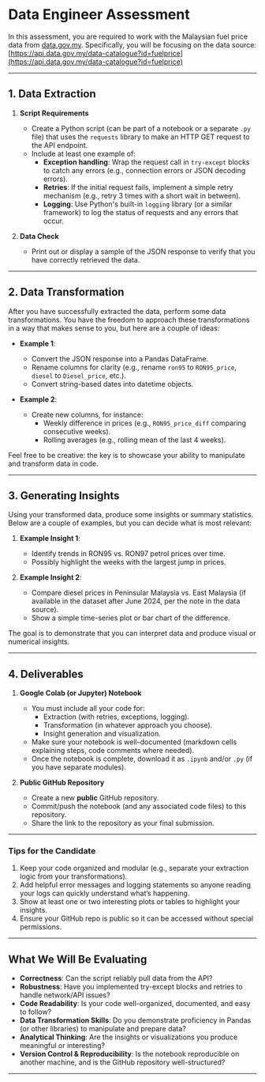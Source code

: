 # Data Engineer Assessment

In this assessment, you are required to work with the Malaysian fuel price data from [data.gov.my](https://data.gov.my). Specifically, you will be focusing on the data source:  
[https://api.data.gov.my/data-catalogue?id=fuelprice](https://api.data.gov.my/data-catalogue?id=fuelprice)

---

## 1. Data Extraction

1. **Script Requirements**  
   - Create a Python script (can be part of a notebook or a separate `.py` file) that uses the `requests` library to make an HTTP GET request to the API endpoint.  
   - Include at least one example of:
     - **Exception handling**: Wrap the request call in `try-except` blocks to catch any errors (e.g., connection errors or JSON decoding errors).  
     - **Retries**: If the initial request fails, implement a simple retry mechanism (e.g., retry 3 times with a short wait in between).
     - **Logging**: Use Python's built-in `logging` library (or a similar framework) to log the status of requests and any errors that occur.

2. **Data Check**  
   - Print out or display a sample of the JSON response to verify that you have correctly retrieved the data.  

---

## 2. Data Transformation

After you have successfully extracted the data, perform some data transformations. You have the freedom to approach these transformations in a way that makes sense to you, but here are a couple of ideas:

- **Example 1**:  
  - Convert the JSON response into a Pandas DataFrame.  
  - Rename columns for clarity (e.g., rename `ron95` to `RON95_price`, `diesel` to `Diesel_price`, etc.).  
  - Convert string-based dates into datetime objects.  

- **Example 2**:  
  - Create new columns, for instance:  
    - Weekly difference in prices (e.g., `RON95_price_diff` comparing consecutive weeks).  
    - Rolling averages (e.g., rolling mean of the last 4 weeks).  

Feel free to be creative: the key is to showcase your ability to manipulate and transform data in code.

---

## 3. Generating Insights

Using your transformed data, produce some insights or summary statistics. Below are a couple of examples, but you can decide what is most relevant:

1. **Example Insight 1**:  
   - Identify trends in RON95 vs. RON97 petrol prices over time.  
   - Possibly highlight the weeks with the largest jump in prices.

2. **Example Insight 2**:  
   - Compare diesel prices in Peninsular Malaysia vs. East Malaysia (if available in the dataset after June 2024, per the note in the data source).  
   - Show a simple time-series plot or bar chart of the difference.

The goal is to demonstrate that you can interpret data and produce visual or numerical insights.

---

## 4. Deliverables

1. **Google Colab (or Jupyter) Notebook**  
   - You must include all your code for:
     - Extraction (with retries, exceptions, logging).  
     - Transformation (in whatever approach you choose).  
     - Insight generation and visualization.
   - Make sure your notebook is well-documented (markdown cells explaining steps, code comments where needed).
   - Once the notebook is complete, download it as `.ipynb` and/or `.py` (if you have separate modules).

2. **Public GitHub Repository**  
   - Create a new **public** GitHub repository.  
   - Commit/push the notebook (and any associated code files) to this repository.
   - Share the link to the repository as your final submission.

---

### Tips for the Candidate

1. Keep your code organized and modular (e.g., separate your extraction logic from your transformations).  
2. Add helpful error messages and logging statements so anyone reading your logs can quickly understand what’s happening.  
3. Show at least one or two interesting plots or tables to highlight your insights.  
4. Ensure your GitHub repo is public so it can be accessed without special permissions.

---

## What We Will Be Evaluating

- **Correctness**: Can the script reliably pull data from the API?  
- **Robustness**: Have you implemented try-except blocks and retries to handle network/API issues?  
- **Code Readability**: Is your code well-organized, documented, and easy to follow?  
- **Data Transformation Skills**: Do you demonstrate proficiency in Pandas (or other libraries) to manipulate and prepare data?  
- **Analytical Thinking**: Are the insights or visualizations you produce meaningful or interesting?  
- **Version Control & Reproducibility**: Is the notebook reproducible on another machine, and is the GitHub repository well-structured?

---
